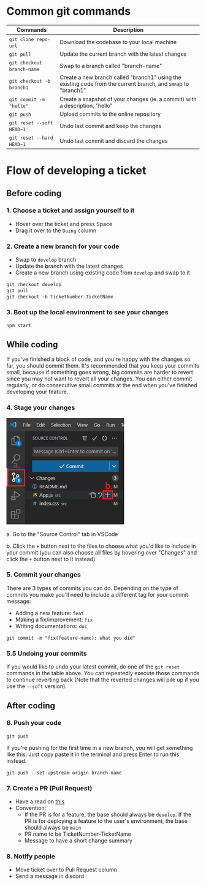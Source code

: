 # Common git commands
| Commands                       | Description                                                                                                  |
|--------------------------------|--------------------------------------------------------------------------------------------------------------|
| `git clone repo-url` | Download the codebase to your local machine                                                                  |
| `git pull`                     | Update the current branch with the latest changes                                                            |
| `git checkout branch-name`     | Swap to a branch called "branch-name"                                                                        |
| `git checkout -b branch1`      | Create a new branch called "branch1" using the existing code from the current branch, and swap to "branch1" |
| `git commit -m "hello"`        | Create a snapshot of your changes (ie. a commit) with a description, "hello"                                 |
| `git push`                     | Upload commits to the online repository                                                                      |
| `git reset --soft HEAD~1`      | Undo last commit and keep the changes                                                                        |
| `git reset --hard HEAD~1`      | Undo last commit and discard the changes                                                                     |
# Flow of developing a ticket
## Before coding

### 1. Choose a ticket and assign yourself to it 
- Hover over the ticket and press Space
- Drag it over to the `Doing` column

### 2. Create a new branch for your code
- Swap to `develop` branch
- Update the branch with the latest changes
- Create a new branch using existing code from `develop` and swap to it
```
git checkout develop
git pull
git checkout -b TicketNumber-TicketName
```

### 3. Boot up the local environment to see your changes
```
npm start
```

## While coding
If you've finished a block of code, and you're happy with the changes so far, you should commit them. It's recommended that you keep your commits small, because if something goes wrong, big commits are harder to revert since you may not want to revert all your changes. You can either commit regularly, or do consecutive small commits at the end when you've finished developing your feature.

### 4. Stage your changes
![](./docs/staging-code.png)

a. Go to the "Source Control" tab in VSCode

b. Click the `+` button next to the files to choose what you'd like to include in your commit (you can also choose all files by hovering over "Changes" and click the `+` button next to it instead)

### 5. Commit your changes
There are 3 types of commits you can do. Depending on the type of commits you make you'll need to include a different tag for your commit message:
- Adding a new feature: `feat`
- Making a fix/improvement: `fix`
- Writing documentations: `doc`
```
git commit -m "fix(feature-name): what you did"
```

### 5.5 Undoing your commits
If you would like to undo your latest commit, do one of the `git reset` commands in the table above. You can repeatedly execute those commands to continue reverting back (Note that the reverted changes will pile up if you use the `--soft` version).

## After coding

### 6. Push your code
```
git push
```
If you're pushing for the first time in a new branch, you will get something like this. Just copy paste it in the terminal and press Enter to run this instead.
```
git push --set-upstream origin branch-name
```

### 7. Create a PR (Pull Request)
- Have a read on [this](https://docs.github.com/en/pull-requests/collaborating-with-pull-requests/proposing-changes-to-your-work-with-pull-requests/creating-a-pull-request#creating-the-pull-request)
- Convention:
    - If the PR is for a feature, the base should always be `develop`. If the PR is for deploying a feature to the user's environment, the base should always be `main`
    - PR name to be TicketNumber-TicketName
    - Message to have a short change summary

### 8. Notify people
- Move ticket over to Pull Request column
- Send a message in discord